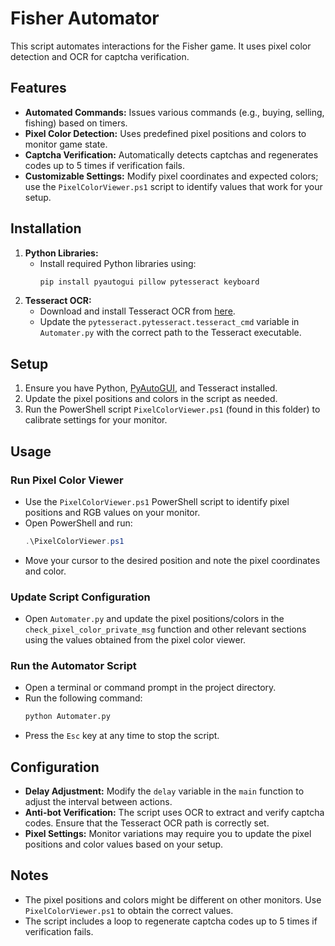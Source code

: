 # Fisher Automator

This script automates interactions for the Fisher game. It uses pixel color detection and OCR for captcha verification.

## Features

- **Automated Commands:** Issues various commands (e.g., buying, selling, fishing) based on timers.
- **Pixel Color Detection:** Uses predefined pixel positions and colors to monitor game state.
- **Captcha Verification:** Automatically detects captchas and regenerates codes up to 5 times if verification fails.
- **Customizable Settings:** Modify pixel coordinates and expected colors; use the `PixelColorViewer.ps1` script to identify values that work for your setup.

## Installation

1. **Python Libraries:**
   - Install required Python libraries using:
     ```bash
     pip install pyautogui pillow pytesseract keyboard
     ```
2. **Tesseract OCR:**
   - Download and install Tesseract OCR from [here](https://github.com/tesseract-ocr/tesseract).
   - Update the `pytesseract.pytesseract.tesseract_cmd` variable in `Automater.py` with the correct path to the Tesseract executable.

## Setup

1. Ensure you have Python, [PyAutoGUI](https://pyautogui.readthedocs.io/), and Tesseract installed.
2. Update the pixel positions and colors in the script as needed.
3. Run the PowerShell script `PixelColorViewer.ps1` (found in this folder) to calibrate settings for your monitor.

## Usage

### Run Pixel Color Viewer
- Use the `PixelColorViewer.ps1` PowerShell script to identify pixel positions and RGB values on your monitor.
- Open PowerShell and run:
  ```powershell
  .\PixelColorViewer.ps1
  ```
- Move your cursor to the desired position and note the pixel coordinates and color.

### Update Script Configuration
- Open `Automater.py` and update the pixel positions/colors in the `check_pixel_color_private_msg` function and other relevant sections using the values obtained from the pixel color viewer.

### Run the Automator Script
- Open a terminal or command prompt in the project directory.
- Run the following command:
  ```bash
  python Automater.py
  ```
- Press the `Esc` key at any time to stop the script.

## Configuration

- **Delay Adjustment:** Modify the `delay` variable in the `main` function to adjust the interval between actions.
- **Anti-bot Verification:** The script uses OCR to extract and verify captcha codes. Ensure that the Tesseract OCR path is correctly set.
- **Pixel Settings:** Monitor variations may require you to update the pixel positions and color values based on your setup.

## Notes

- The pixel positions and colors might be different on other monitors. Use `PixelColorViewer.ps1` to obtain the correct values.
- The script includes a loop to regenerate captcha codes up to 5 times if verification fails.